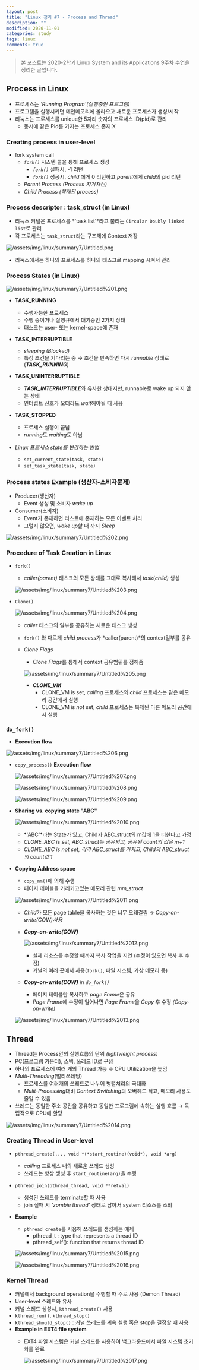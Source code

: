 ```yaml
---
layout: post
title: "Linux 정리 #7 - Process and Thread"
description: ""
modified: 2020-11-01
categories: study
tags: linux
comments: true
---
```


> 본 포스트는 2020-2학기 Linux System and its Applications 9주차 수업을 정리한 글입니다.

## Process in Linux
- 프로세스는 *'Running Program'(실행중인 프로그램)*
- 프로그램을 실행시키면 메인메모리에 올라오고 새로운 프로세스가 생성/시작
- 리눅스는 프로세스를 unique한 5자리 숫자의 프로세스 ID(pid)로 관리
    - 동시에 같은 Pid를 가지는 프로세스 존재 X


### Creating process in user-level
- fork system call
    - *`fork()`* 시스템 콜을 통해 프로세스 생성
        - *`fork()`* 실패시, -1 리턴
        - *`fork()`* 성공시, *child* 에게 0 리턴하고 *parent*에게 *child*의 pid 리턴
    - *Parent Process (Process 자기자신)*
    - *Child Process (복제된 process)*


### Process descriptor : task_struct (in Linux)
- 리눅스 커널은 프로세스를 *'task list'*라고 불리는 `Circular Doubly linked list`로 관리
- 각 프로세스는 `task_struct`라는 구조체에 Context 저장

![/assets/img/linux/summary7/Untitled.png](https://cdn.jsdelivr.net/gh/ddamddi/ddamddi.github.io/assets/img/linux/summary7/Untitled.png)

- 리눅스에서는 하나의 프로세스를 하나의 태스크로 mapping 시켜서 관리


### Process States (in Linux)
![/assets/img/linux/summary7/Untitled%201.png](https://cdn.jsdelivr.net/gh/ddamddi/ddamddi.github.io/assets/img/linux/summary7/Untitled%201.png)

- **TASK_RUNNING**
    - 수행가능한 프로세스
    - 수행 중이거나 실행큐에서 대기중인 2가지 상태
    - 태스크는 user- 또는 kernel-space에 존재
- **TASK_INTERRUPTIBLE**
    - *sleeping (Blocked)*
    - 특정 조건을 기다리는 중 → 조건을 만족하면 다시 *runnable* 상태로(***TASK_RUNNING***)
- **TASK_UNINTERRUPTIBLE**
    - ***TASK_INTERRUPTIBLE***와 유사한 상태지만, runnable로 wake up 되지 않는 상태
    - 인터럽트 신호가 오더라도 *wait*해야될 때 사용
- **TASK_STOPPED**
    - 프로세스 실행이 끝남
    - *running*도 *waiting*도 아님

- *Linux 프로세스 state를 변경하는 방법*
    - `set_current_state(task, state)`
    - `set_task_state(task, state)`

### Process states Example (생산자-소비자문제)

- Producer(생산자)
    - Event 생성 및 소비자 *wake up*
- Consumer(소비자)
    - Event가 존재하면 리스트에 존재하는 모든 이벤트 처리
    - 그렇지 않으면, *wake up*할 때 까지 *Sleep*

![/assets/img/linux/summary7/Untitled%202.png](https://cdn.jsdelivr.net/gh/ddamddi/ddamddi.github.io/assets/img/linux/summary7/Untitled%202.png)

### Procedure of Task Creation in Linux

- `fork()`
    - *caller(parent)* 태스크의 모든 상태를 그대로 복사해서 *task*(*child)* 생성

    ![/assets/img/linux/summary7/Untitled%203.png](https://cdn.jsdelivr.net/gh/ddamddi/ddamddi.github.io/assets/img/linux/summary7/Untitled%203.png)

- `Clone()`

    ![/assets/img/linux/summary7/Untitled%204.png](https://cdn.jsdelivr.net/gh/ddamddi/ddamddi.github.io/assets/img/linux/summary7/Untitled%204.png)

    - *caller* 태스크의 일부를 공유하는 새로운 태스크 생성
    - `fork()` 와 다르게 *child process*가 *caller(parent)*의 context일부를 공유
    - *Clone Flags*
        - *Clone Flags*를 통해서 context 공유범위를 정해줌

        ![/assets/img/linux/summary7/Untitled%205.png](https://cdn.jsdelivr.net/gh/ddamddi/ddamddi.github.io/assets/img/linux/summary7/Untitled%205.png)

        - ***CLONE_VM***
            - CLONE_VM is set, *calling* 프로세스와 *child* 프로세스는 같은 메모리 공간에서 실행
            - CLONE_VM is *not* set, *child* 프로세스는 복제된 다른 메모리 공간에서 실행

### `do_fork()`

- **Execution flow**

![/assets/img/linux/summary7/Untitled%206.png](https://cdn.jsdelivr.net/gh/ddamddi/ddamddi.github.io/assets/img/linux/summary7/Untitled%206.png)

- `copy_process()` **Execution flow**

    ![/assets/img/linux/summary7/Untitled%207.png](https://cdn.jsdelivr.net/gh/ddamddi/ddamddi.github.io/assets/img/linux/summary7/Untitled%207.png)

    ![/assets/img/linux/summary7/Untitled%208.png](https://cdn.jsdelivr.net/gh/ddamddi/ddamddi.github.io/assets/img/linux/summary7/Untitled%208.png)

    ![/assets/img/linux/summary7/Untitled%209.png](https://cdn.jsdelivr.net/gh/ddamddi/ddamddi.github.io/assets/img/linux/summary7/Untitled%209.png)

- **Sharing vs. copying state "ABC"**

    ![/assets/img/linux/summary7/Untitled%2010.png](https://cdn.jsdelivr.net/gh/ddamddi/ddamddi.github.io/assets/img/linux/summary7/Untitled%2010.png)

    - *'ABC'*라는 State가 있고, Child가 ABC_struct의 m값에 1을 더한다고 가정
    - *CLONE_ABC is set, ABC_struct는 공유되고, 공유된 count의 값은  m+1*
    - *CLONE_ABC is not set, 각각 ABC_struct를 가지고,  Child의 ABC_struct의 count값 1*

- **Copying Address space**
    - `copy_mm()`에 의해 수행
    - 페이지 테이블을 가리키고있는 메모리 관련 *mm_struct*

    ![/assets/img/linux/summary7/Untitled%2011.png](https://cdn.jsdelivr.net/gh/ddamddi/ddamddi.github.io/assets/img/linux/summary7/Untitled%2011.png)

    - *Child*가 모든 page table을 복사하는 것은 너무 오래걸림 → *Copy-on-write(COW)사용*
    - ***Copy-on-write(COW)***

        ![/assets/img/linux/summary7/Untitled%2012.png](https://cdn.jsdelivr.net/gh/ddamddi/ddamddi.github.io/assets/img/linux/summary7/Untitled%2012.png)

        - 실제 리소스를 수정할 때까지 복사 작업을 지연 (수정이 있으면 복사 후 수정)
        - 커널의 여러 곳에서 사용(`fork()`, 파일 시스템, 가상 메모리 등)

    - ***Copy-on-write(COW)** in `do_fork()`*
        - 페이지 테이블만 복사하고 *page Frame*은 공유
        - *Page Frame*에 수정이 일어나면 *Page Frame*을 *Copy* 후 수정 *(Copy-on-write)*

    ![/assets/img/linux/summary7/Untitled%2013.png](https://cdn.jsdelivr.net/gh/ddamddi/ddamddi.github.io/assets/img/linux/summary7/Untitled%2013.png)

## Thread

- Thread는 Process안의 실행흐름의 단위 *(lightweight process)*
- PC(프로그램 카운터), 스택, 쓰레드 ID로 구성
- 하나의 프로세스에 여러 개의 Thread 가능 → CPU Utilization을 높임
- *Multi-Threading*(멀티쓰레딩)
    - 프로세스를 여러개의 쓰레드로 나누어 병렬처리의 극대화
    - *Mulit-Processing*대비 *Context Switching*의 오버헤드 적고, 메모리 사용도 줄일 수 있음
- 쓰레드는 동일한 주소 공간을 공유하고 동일한 프로그램에 속하는 실행 흐름 → 독립적으로 CPU에 할당

![/assets/img/linux/summary7/Untitled%2014.png](https://cdn.jsdelivr.net/gh/ddamddi/ddamddi.github.io/assets/img/linux/summary7/Untitled%2014.png)

### Creating Thread in User-level

- `pthread_create(..., void *(*start_routine)(void*), void *arg)`
    - *calling* 프로세스 내의 새로운 쓰레드 생성
    - 쓰레드는 항상 생성 후 `start_routine(arg)`을 수행
- `pthread_join(pthread_thread, void **retval)`
    - 생성된 쓰레드를 terminate할 때 사용
    - join 실패 시 *'zombie thread'* 상태로 남아서 system 리소스를 소비

- **Example**
    - `pthread_create`를 사용해 쓰레드를 생성하는 예제
        - pthread_t : type that represents a thread ID
        - pthread_self(): function that returns thread ID

    ![/assets/img/linux/summary7/Untitled%2015.png](/https://cdn.jsdelivr.net/gh/ddamddi/ddamddi.github.io/ssets/img/linux/summary7/Untitled%2015.png)

    ![/assets/img/linux/summary7/Untitled%2016.png](https://cdn.jsdelivr.net/gh/ddamddi/ddamddi.github.io/assets/img/linux/summary7/Untitled%2016.png)

### Kernel Thread

- 커널에서 background operation을 수행할 때 주로 사용 (Demon Thread)
- User-level 스레드와 유사
- 커널 스레드 생성시, `kthread_create()` 사용
- `kthread_run()`, `kthread_stop()`
- `kthread_should_stop()` : 커널 쓰레드를 계속 실행 혹은 stop을 결정할 때 사용
- **Example in EXT4 file system**
    - EXT4 파일 시스템은 커널 스레드를 사용하여 백그라운드에서 파일 시스템 초기화를 완료

        ![/assets/img/linux/summary7/Untitled%2017.png](https://cdn.jsdelivr.net/gh/ddamddi/ddamddi.github.io/assets/img/linux/summary7/Untitled%2017.png)